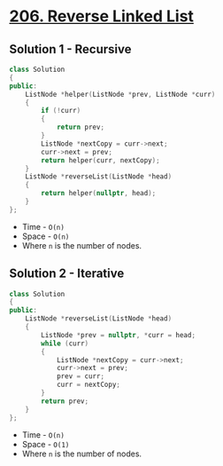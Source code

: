 # [206. Reverse Linked List](https://leetcode.com/problems/reverse-linked-list/)

## Solution 1 - Recursive

```c++
class Solution
{
public:
    ListNode *helper(ListNode *prev, ListNode *curr)
    {
        if (!curr)
        {
            return prev;
        }
        ListNode *nextCopy = curr->next;
        curr->next = prev;
        return helper(curr, nextCopy);
    }
    ListNode *reverseList(ListNode *head)
    {
        return helper(nullptr, head);
    }
};
```

- Time - `O(n)`
- Space - `O(n)`
- Where `n` is the number of nodes.

## Solution 2 - Iterative

```c++
class Solution
{
public:
    ListNode *reverseList(ListNode *head)
    {
        ListNode *prev = nullptr, *curr = head;
        while (curr)
        {
            ListNode *nextCopy = curr->next;
            curr->next = prev;
            prev = curr;
            curr = nextCopy;
        }
        return prev;
    }
};
```

- Time - `O(n)`
- Space - `O(1)`
- Where `n` is the number of nodes.